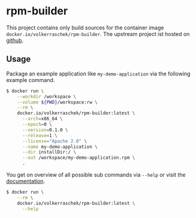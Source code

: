 # rpm-builder


This project contains only build sources for the container image
`docker.io/volkerraschek/rpm-builder`. The upstream project ist hosted on
[github](https://github.com/Richterrettich/rpm-builder).

## Usage

Package an example application like `my-demo-application` via the following
example command.

```bash
$ docker run \
    --workdir /workspace \
    --volume ${PWD}/workspace:rw \
    --rm \
    docker.io/volkerraschek/rpm-builder:latest \
      --arch=x86_64 \
      --epoch=0 \
      --version=0.1.0 \
      --release=1 \
      --license="Apache 2.0" \
      --name my-demo-application \
      --dir installDir:/ \
      --out /workspace/my-demo-application.rpm \
      .
```

You get on overview of all possible sub commands via `--help` or visit the
[documentation](https://github.com/Richterrettich/rpm-builder#additional-flags).

```bash
$ docker run \
    --rm \
    docker.io/volkerraschek/rpm-builder:latest \
      --help
```
